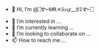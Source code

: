 - 👋 Hi, I’m @۝࿐ᎷᎡ✯𝔉𝔬𝔵𝑦__𝔜𝔗࿐۝
- 👀 I’m interested in ...
- 🌱 I’m currently learning ...
- 💞️ I’m looking to collaborate on ...
- 📫 How to reach me ...

<!---
FoxyYT2001/FoxyYT2001 is a ✨ special ✨ repository because its `README.md` (this file) appears on your GitHub profile.
You can click the Preview link to take a look at your changes.
--->
